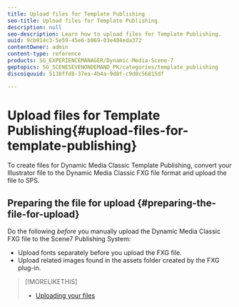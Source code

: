```yaml
---
title: Upload files for Template Publishing
seo-title: Upload files for Template Publishing
description: null
seo-description: Learn how to upload files for Template Publishing.
uuid: 9cb014c3-5e59-45e6-b069-03e404eda372
contentOwner: admin
content-type: reference
products: SG_EXPERIENCEMANAGER/Dynamic-Media-Scene-7
geptopics: SG_SCENESEVENONDEMAND_PK/categories/template_publishing
discoiquuid: 5138ffd8-37ea-4b4a-9d8f-c9d8c56815df

---
```


# Upload files for Template Publishing{#upload-files-for-template-publishing}

To create files for Dynamic Media Classic Template Publishing, convert your Illustrator file to the Dynamic Media Classic FXG file format and upload the file to SPS.

## Preparing the file for upload {#preparing-the-file-for-upload}

Do the following *before* you manually upload the Dynamic Media Classic FXG file to the Scene7 Publishing System:

* Upload fonts separately before you upload the FXG file. 
* Upload related images found in the assets folder created by the FXG plug-in.

>[!MORELIKETHIS]
>
>* [Uploading your files](uploading-files.md#uploading_your_files)
